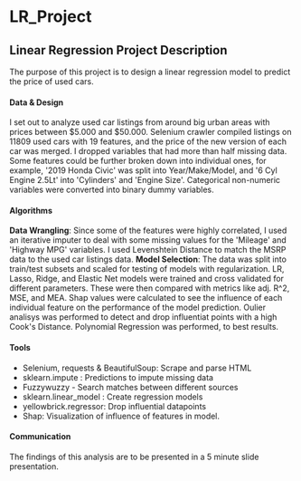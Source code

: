 # LR_Project
## Linear Regression Project Description
The purpose of this project is to design a linear regression model to predict the price of used cars. 

#### Data & Design
I set out to analyze used car listings from around big urban areas with prices between $5.000 and $50.000. Selenium crawler compiled listings on 11809 used cars with 19 features, and the price of the new version of each car was merged. I dropped variables that had more than half missing data. Some features could be further broken down into individual ones, for example, '2019 Honda Civic' was split into Year/Make/Model, and '6 Cyl Engine 2.5Lt' into 'Cylinders' and 'Engine Size'. Categorical non-numeric variables were converted into binary dummy variables. 

#### Algorithms
**Data Wrangling**:
Since some of the features were highly correlated, I used an iterative imputer to deal with some missing values for the 'Mileage' and 'Highway MPG' variables.
I used Levenshtein Distance to match the MSRP data to the used car listings data.
**Model Selection**:
The data was split into train/test subsets and scaled for testing of models with regularization.
LR, Lasso, Ridge, and Elastic Net models were trained and cross validated for different parameters. These were then compared with metrics like adj. R^2, MSE, and MEA. 
Shap values were calculated to see the influence of each individual feature on the performance of the model prediction. Oulier analisys was performed to detect and drop influentiat points with a high Cook's Distance. Polynomial Regression was performed, to best results. 

#### Tools
-   Selenium, requests & BeautifulSoup: Scrape and parse HTML 
-   sklearn.impute : Predictions to impute missing data
-   Fuzzywuzzy - Search matches between different sources
-   sklearn.linear_model : Create regression models
-   yellowbrick.regressor: Drop influential datapoints 
-   Shap: Visualization of influence of features in model.
#### Communication
The findings of this analysis are to be presented in a 5 minute slide presentation. 
